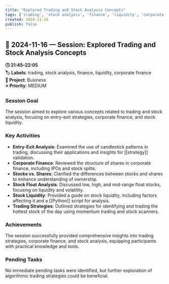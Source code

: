 ```yaml
---
title: "Explored Trading and Stock Analysis Concepts"
tags: ['trading', 'stock analysis', 'finance', 'liquidity', 'corporate finance']
created: 2024-11-16
publish: false
---
```


## 📅 2024-11-16 — Session: Explored Trading and Stock Analysis Concepts

**🕒 21:45–22:05**  
**🏷️ Labels**: trading, stock analysis, finance, liquidity, corporate finance  
**📂 Project**: Business  
**⭐ Priority**: MEDIUM  


### Session Goal
The session aimed to explore various concepts related to trading and stock analysis, focusing on entry-exit strategies, corporate finance, and stock liquidity.

### Key Activities
- **Entry-Exit Analysis**: Examined the use of candlestick patterns in trading, discussing their applications and insights for [[strategy]] validation.
- **Corporate Finance**: Reviewed the structure of shares in corporate finance, including IPOs and stock splits.
- **Stocks vs. Shares**: Clarified the differences between stocks and shares to enhance understanding of ownership.
- **Stock Float Analysis**: Discussed low, high, and mid-range float stocks, focusing on liquidity and volatility.
- **Stock Liquidity**: Provided a guide on stock liquidity, including factors affecting it and a [[Python]] script for analysis.
- **Trading Strategies**: Outlined strategies for identifying and trading the hottest stock of the day using momentum trading and stock scanners.

### Achievements
The session successfully provided comprehensive insights into trading strategies, corporate finance, and stock analysis, equipping participants with practical knowledge and tools.

### Pending Tasks
No immediate pending tasks were identified, but further exploration of algorithmic trading strategies could be beneficial.
